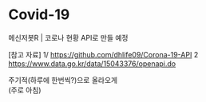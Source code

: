 # Covid-19
메신저봇R | 코로나 현황 API로 만들 예정


[참고 자료]
1/ https://github.com/dhlife09/Corona-19-API
2 https://www.data.go.kr/data/15043376/openapi.do


주기적(하루에 한번씩?)으로 올라오게 \
(주로 아침)
